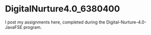 # DigitalNurture4.0_6380400
I post my assignments here, completed during the Digital-Nurture-4.0-JavaFSE program.
